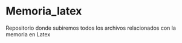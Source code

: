 # Memoria_latex
Repositorio donde subiremos todos los archivos relacionados con la memoria en Latex
